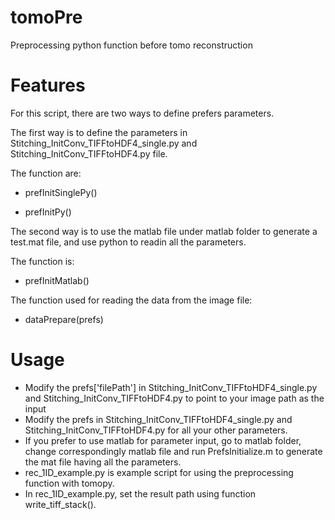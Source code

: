 tomoPre
============

Preprocessing python function before tomo reconstruction

Features
============



For this script, there are two ways to define prefers parameters. 

The first way is to define the parameters in Stitching_InitConv_TIFFtoHDF4_single.py and Stitching_InitConv_TIFFtoHDF4.py file.

The function are:

* prefInitSinglePy()

* prefInitPy()

The second way is to use the matlab file under matlab folder to generate a test.mat file, and use python to readin all the parameters.

The function is:

* prefInitMatlab()

The function used for reading the data from the image file:

* dataPrepare(prefs)

Usage
============
* Modify the prefs['filePath'] in Stitching_InitConv_TIFFtoHDF4_single.py and Stitching_InitConv_TIFFtoHDF4.py to point to your image path as the input
* Modify the prefs in Stitching_InitConv_TIFFtoHDF4_single.py and Stitching_InitConv_TIFFtoHDF4.py for all your other parameters.
* If you prefer to use matlab for parameter input, go to matlab folder, change correspondingly matlab file and run PrefsInitialize.m to generate the mat file having all the parameters.
* rec_1ID_example.py is example script for using the preprocessing function with tomopy.
* In rec_1ID_example.py, set the result path using function write_tiff_stack().

